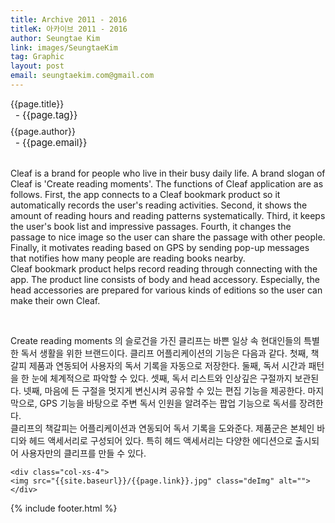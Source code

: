 ```yaml
---
title: Archive 2011 - 2016
titleK: 아카이브 2011 - 2016
author: Seungtae Kim
link: images/SeungtaeKim
tag: Graphic
layout: post
email: seungtaekim.com@gmail.com
---	
```


<div class="container">

<div class="deDep">
{{page.title}}<br>
<p style="font-size:15px; margin:0px; padding:0px 0px 0px 8px; margin:0px 0px 8px 0px;">- {{page.tag}}</p>
{{page.author}}<br>
<p style="font-size:15px; margin:0px; padding:0px 0px 0px 8px;">- {{page.email}}</p>
</div>

<br>

<div class="det lato">



Cleaf is a brand for people who live in their busy daily life. A brand slogan of Cleaf is 'Create reading moments'. The functions of Cleaf application are as follows. First, the app connects to a Cleaf bookmark product so it automatically records the user's reading activities. Second, it shows the amount of reading hours and reading patterns systematically. Third, it keeps the user's book list and impressive passages. Fourth, it changes the passage to nice image so the user can share the passage with other people. Finally, it motivates reading based on GPS by sending pop-up messages that notifies how many people are reading books nearby.
<br>
Cleaf bookmark product helps record reading through connecting with the app. The product line consists of body and head accessory. Especially, the head accessories are prepared for various kinds of editions so the user can make their own Cleaf. 



</div>

<br>

<div class="noto">

Create reading moments 의 슬로건을 가진 클리프는 바쁜 일상 속 현대인들의 특별한 독서 생활을 위한 브랜드이다. 클리프 어플리케이션의 기능은 다음과 같다. 첫째, 책갈피 제품과 연동되어 사용자의 독서 기록을 자동으로 저장한다. 둘째, 독서 시간과 패턴을 한 눈에 체계적으로 파악할 수 있다. 셋째, 독서 리스트와 인상깊은 구절까지 보관된다. 넷째, 마음에 든 구절을 멋지게 변신시켜 공유할 수 있는 편집 기능을 제공한다. 마지막으로, GPS 기능을 바탕으로 주변 독서 인원을 알려주는 팝업 기능으로 독서를 장려한다.
<br>
클리프의 책갈피는 어플리케이션과 연동되어 독서 기록을 도와준다. 제품군은 본체인 바디와 헤드 액세서리로 구성되어 있다. 특히 헤드 액세서리는 다양한 에디션으로 출시되어 사용자만의 클리프를 만들 수 있다. 


</div>

<div class="row" class="imgcolor">
	
	<div class="col-xs-4">
	<img src="{{site.baseurl}}/{{page.link}}.jpg" class="deImg" alt=""></div>
	
</div>

	

</div> 

{% include footer.html %}